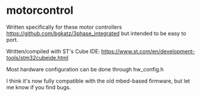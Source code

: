 # motorcontrol
Written specifically for these motor controllers
https://github.com/bgkatz/3phase_integrated
but intended to be easy to port.

Written/compiled with ST's Cube IDE:
https://www.st.com/en/development-tools/stm32cubeide.html

Most hardware configuration can be done through hw_config.h

I think it's now fully compatible with the old mbed-based firmware, but let me know if you find bugs.
